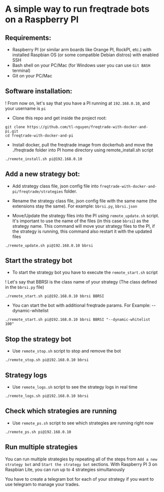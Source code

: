 # A simple way to run freqtrade bots on a Raspberry PI

## Requirements:
- Raspberry PI (or similar arm boards like Orange PI, RockPI, etc.) with installed Raspbian OS (or some compatible Debian distros) with enabled SSH
- Bash shell on your PC/Mac (for Windows user you can use `Git BASH` terminal)
- Git on your PC/Mac

## Software installation:
! From now on, let's say that you have a PI running at `192.168.0.10`, and your username is `pi`

- Clone this repo and get inside the project root:
```
git clone https://github.com/tl-nguyen/freqtrade-with-docker-and-pi.git
cd freqtrade-with-docker-and-pi
```

- Install docker, pull the freqtrade image from dockerhub and move the ./freqtrade folder into PI home directory using remote_install.sh script
```
./remote_install.sh pi@192.168.0.10
```

## Add a new strategy bot:
- Add strategy class file, json config file into `freqtrade-with-docker-and-pi/freqtrade/strategies` folder.

- Rename the strategy class file, json config file with the same name (the extensions stay the same). For example: `bbrsi.py`, `bbrsi.json`

- Move/Update the strategy files into the PI using `remote_update.sh` script. It's important to use the name of the files (in this case `bbrsi`) as the strategy name. This command will move your strategy files to the PI, if the strategy is running, this command also restart it with the updated files
```
./remote_update.sh pi@192.168.0.10 bbrsi
```

## Start the strategy bot
- To start the strategy bot you have to execute the `remote_start.sh` script

! Let's say that BBRSI is the class name of your strategy (The class defined in the `bbrsi.py` file)
```
./remote_start.sh pi@192.168.0.10 bbrsi BBRSI
```

- You can start the bot with additional freqtrade params. For Example: --dynamic-whitelist
```
./remote_start.sh pi@192.168.0.10 bbrsi BBRSI "--dynamic-whitelist 100"
```

## Stop the strategy bot
- Use `remote_stop.sh` script to stop and remove the bot
```
./remote_stop.sh pi@192.168.0.10 bbrsi
```

## Strategy logs
- Use `remote_logs.sh` script to see the strategy logs in real time
```
./remote_logs.sh pi@192.168.0.10 bbrsi
```

## Check which strategies are running
- Use `remote_ps.sh` script to see which strategies are running right now
```
./remote_ps.sh pi@192.168.0.10
```

## Run multiple strategies
You can run multiple strategies by repeating all of the steps from `Add a new strategy bot` and `Start the strategy bot` sections. With Raspberry PI 3 on Raspbian Lite, you can run up to 4 strategies simultanously

You have to create a telegram bot for each of your strategy if you want to use telegram to manage your trades.



